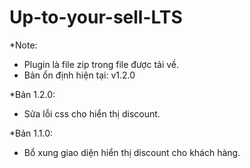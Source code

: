 # Up-to-your-sell-LTS

*Note: 
- Plugin là file zip trong file được tải về.
- Bản ổn định hiện tại: v1.2.0

*Bản 1.2.0:
- Sửa lỗi css cho hiển thị discount.

*Bản 1.1.0:
- Bổ xung giao diện hiển thị discount cho khách hàng.
